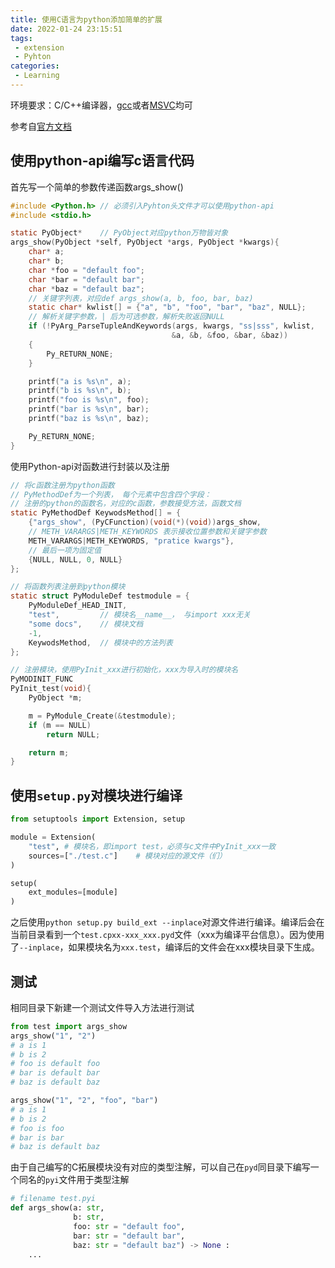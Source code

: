 ```yaml
---
title: 使用C语言为python添加简单的扩展
date: 2022-01-24 23:15:51
tags: 
 - extension
 - Pyhton
categories:
 - Learning
---
```


环境要求：C/C++编译器，[gcc](https://www.mingw-w64.org/downloads/#mingw-builds)或者[MSVC](https://visualstudio.microsoft.com/zh-hans/downloads/)均可

参考自[官方文档](https://docs.python.org/zh-cn/3/extending/extending.html)

## 使用python-api编写c语言代码

首先写一个简单的参数传递函数args_show()

```c
#include <Python.h> // 必须引入Pyhton头文件才可以使用python-api
#include <stdio.h>

static PyObject*    // PyObject对应python万物皆对象
args_show(PyObject *self, PyObject *args, PyObject *kwargs){
    char* a;
    char* b;
    char *foo = "default foo";
    char *bar = "default bar";
    char *baz = "default baz";
    // 关键字列表，对应def args_show(a, b, foo, bar, baz)
    static char* kwlist[] = {"a", "b", "foo", "bar", "baz", NULL};
    // 解析关键字参数，| 后为可选参数，解析失败返回NULL
    if (!PyArg_ParseTupleAndKeywords(args, kwargs, "ss|sss", kwlist,
                                    &a, &b, &foo, &bar, &baz))
    {
        Py_RETURN_NONE;
    }

    printf("a is %s\n", a);
    printf("b is %s\n", b);
    printf("foo is %s\n", foo);
    printf("bar is %s\n", bar);
    printf("baz is %s\n", baz);

    Py_RETURN_NONE;
}
```

使用Python-api对函数进行封装以及注册

```c
// 将c函数注册为python函数
// PyMethodDef为一个列表， 每个元素中包含四个字段：
// 注册的python的函数名，对应的c函数，参数接受方法，函数文档
static PyMethodDef KeywodsMethod[] = {
    {"args_show", (PyCFunction)(void(*)(void))args_show, 
    // METH_VARARGS|METH_KEYWORDS 表示接收位置参数和关键字参数
    METH_VARARGS|METH_KEYWORDS, "pratice kwargs"},
    // 最后一项为固定值
    {NULL, NULL, 0, NULL}
};

// 将函数列表注册到python模块
static struct PyModuleDef testmodule = {
    PyModuleDef_HEAD_INIT,
    "test",         // 模块名__name__， 与import xxx无关
    "some docs",    // 模块文档
    -1,
    KeywodsMethod,  // 模块中的方法列表
};

// 注册模块，使用PyInit_xxx进行初始化，xxx为导入时的模块名
PyMODINIT_FUNC
PyInit_test(void){
    PyObject *m;

    m = PyModule_Create(&testmodule);
    if (m == NULL)
        return NULL;

    return m;
}
```

## 使用`setup.py`对模块进行编译

```python
from setuptools import Extension, setup

module = Extension(
    "test", # 模块名，即import test，必须与c文件中PyInit_xxx一致
    sources=["./test.c"]    # 模块对应的源文件（们）
)

setup(
    ext_modules=[module]
)
```

之后使用`python setup.py build_ext --inplace`对源文件进行编译。编译后会在当前目录看到一个`test.cpxx-xxx_xxx.pyd`文件（xxx为编译平台信息）。因为使用了`--inplace`，如果模块名为`xxx.test`，编译后的文件会在xxx模块目录下生成。

## 测试

相同目录下新建一个测试文件导入方法进行测试

```python
from test import args_show
args_show("1", "2")
# a is 1
# b is 2
# foo is default foo
# bar is default bar
# baz is default baz

args_show("1", "2", "foo", "bar")
# a is 1
# b is 2
# foo is foo
# bar is bar
# baz is default baz
```

由于自己编写的C拓展模块没有对应的类型注解，可以自己在`pyd`同目录下编写一个同名的`pyi`文件用于类型注解

```python
# filename test.pyi
def args_show(a: str,
              b: str,
              foo: str = "default foo",
              bar: str = "default bar",
              baz: str = "default baz") -> None :
    ...
```
